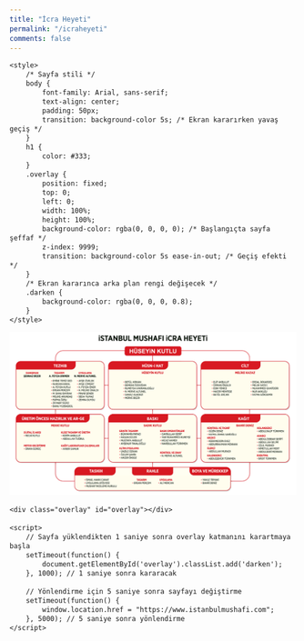 ```yaml
---
title: "İcra Heyeti"
permalink: "/icraheyeti"
comments: false
---
```


    <style>
        /* Sayfa stili */
        body {
            font-family: Arial, sans-serif;
            text-align: center;
            padding: 50px;
            transition: background-color 5s; /* Ekran kararırken yavaş geçiş */
        }
        h1 {
            color: #333;
        }
        .overlay {
            position: fixed;
            top: 0;
            left: 0;
            width: 100%;
            height: 100%;
            background-color: rgba(0, 0, 0, 0); /* Başlangıçta sayfa şeffaf */
            z-index: 9999;
            transition: background-color 5s ease-in-out; /* Geçiş efekti */
        }
        /* Ekran kararınca arka plan rengi değişecek */
        .darken {
            background-color: rgba(0, 0, 0, 0.8);
        }
    </style>

<img src="/assets/images/posts/icraheyeti.png" alt="">

    <div class="overlay" id="overlay"></div>

    <script>
        // Sayfa yüklendikten 1 saniye sonra overlay katmanını karartmaya başla
        setTimeout(function() {
            document.getElementById('overlay').classList.add('darken');
        }, 1000); // 1 saniye sonra kararacak

        // Yönlendirme için 5 saniye sonra sayfayı değiştirme
        setTimeout(function() {
            window.location.href = "https://www.istanbulmushafi.com";
        }, 5000); // 5 saniye sonra yönlendirme
    </script>
